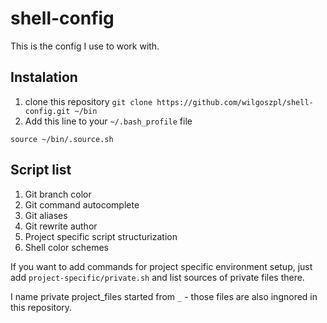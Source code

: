 # shell-config
This is the config I use to work with.

## Instalation

1. clone this repository `git clone https://github.com/wilgoszpl/shell-config.git ~/bin`
2. Add this line to your `~/.bash_profile` file

```shell
source ~/bin/.source.sh
```

## Script list

1. Git branch color
2. Git command autocomplete
3. Git aliases
4. Git rewrite author
5. Project specific script structurization
6. Shell color schemes

If you want to add commands for project specific environment setup, just add `project-specific/private.sh` and list sources of private files there.

I name private project_files started from `_` - those files are also ingnored in this repository.



